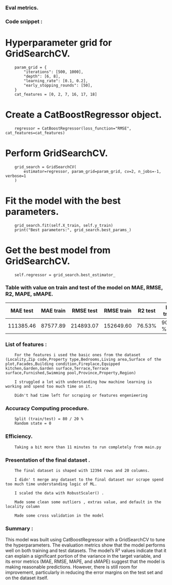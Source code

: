 ### Eval metrics.

### Code snippet :

# Hyperparameter grid for GridSearchCV.

        param_grid = {
            "iterations": [500, 1000],
            "depth": [6, 8],
            "learning_rate": [0.1, 0.2],
            "early_stopping_rounds": [50],
        }
        cat_features = [0, 2, 7, 16, 17, 18]

# Create a CatBoostRegressor object.

        regressor = CatBoostRegressor(loss_function="RMSE", cat_features=cat_features)

# Perform GridSearchCV.

        grid_search = GridSearchCV(
            estimator=regressor, param_grid=param_grid, cv=2, n_jobs=-1, verbose=1
        )

# Fit the model with the best parameters.

        grid_search.fit(self.X_train, self.y_train)
        print("Best parameters:", grid_search.best_params_)

# Get the best model from GridSearchCV.

        self.regressor = grid_search.best_estimator_

### Table with value on train and test of the model on MAE, RMSE, R2, MAPE, sMAPE.

| MAE test | MAE train | RMSE test | RMSE train | R2 test | R2 train | MAPE test | MAPE train | sMAPE test | sMAPE train |
|----------|-----------|-----------|------------|---------|----------|-----------|------------|------------|-------------|
| 111385.46| 87577.89  | 214893.07 | 152649.60  | 76.53%  | 90.86 %  |  22.90 %  |  18.75 %   |   21.09 %  |   17.65 %   |


### List of features :

        For the features i used the basic ones from the dataset (Locality,Zip code,Property type,Bedrooms,Living area,Surface of the plot,Facades,Building condition,Fireplace,Equipped kitchen,Garden,Garden surface,Terrace,Terrace surface,Furnished,Swimming pool,Province,Property,Region)

        I struggled a lot with understanding how machine learning is working and spend too much time on it.

        Didn't had time left for scraping or features engenieering

### Accuracy Computing procedure.

        Split (train/test) = 80 / 20 % 
        Random state = 0

### Efficiency.

        Taking a bit more than 11 minutes to run completely from main.py

### Presentation of the final dataset .

        The final dataset is shaped with 12394 rows and 20 columns.

        I didn' t merge any dataset to the final dataset nor scrape spend too much time understanding logic of ML.

        I scaled the data with RobustScaler() .

        Made some clean some outliers , extras value, and default in the locality column

        Made some cross validation in the model


### Summary :

This model was built using CatBoostRegressor with a GridSearchCV to tune the hyperparameters. The evaluation metrics show that the model performs well on both training and test datasets. The model’s R² values indicate that it can explain a significant portion of the variance in the target variable, and its error metrics (MAE, RMSE, MAPE, and sMAPE) suggest that the model is making reasonable predictions. However, there is still room for improvement, particularly in reducing the error margins on the test set and on the dataset itself.